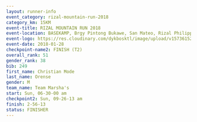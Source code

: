 ```yaml
---
layout: runner-info 
event_category: rizal-mountain-run-2018 
category_km: 15KM 
event-title: RIZAL MOUNTAIN RUN 2018 
event-location: BASEKAMP, Brgy Pintong Bukawe, San Mateo, Rizal Philippines 
event-logo: https://res.cloudinary.com/dykbosktl/image/upload/v1573615202/Logo/Logo_k6yc4p.jpg 
event-date: 2018-01-28 
checkpoint-name2: FINISH (T2) 
overall_rank: 51
gender_rank: 38
bib: 249
first_name: Christian Mode
last_name: Orense
gender: M
team_name: Team Marsha's
start: Sun, 06-30-00 am
checkpoint2: Sun, 09-26-13 am
finish: 2-56-13
status: FINISHER
---
```

